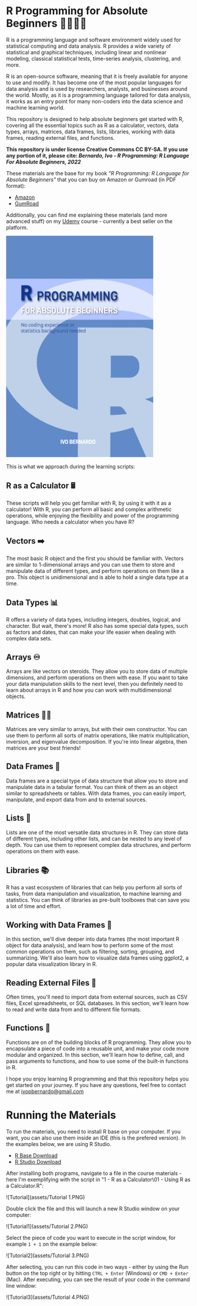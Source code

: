 # R Programming for Absolute Beginners 👨‍🎓👩‍🎓

R is a programming language and software environment widely used for statistical computing and data analysis.  R provides a wide variety of statistical and graphical techniques, including linear and nonlinear modeling, classical statistical tests, time-series analysis, clustering, and more.

R is an open-source software, meaning that it is freely available for anyone to use and modify. It has become one of the most popular languages for data analysis and is used by researchers, analysts, and businesses around the world. Mostly, as it is a programming language tailored for data analysis, it works as an entry point for many non-coders into the data science and machine learning world.

This repository is designed to help absolute beginners get started with R, covering all the essential topics such as R as a calculator, vectors, data types, arrays, matrices, data frames, lists, libraries, working with data frames, reading external files, and functions.

**This repository is under license Creative Commons CC BY-SA. If you use any portion of it, please cite: *Bernardo, Ivo - R Programming: R Language For Absolute Beginners, 2022*** 

These materials are the base for my book *"R Programming: R Language for Absolute Beginners"* that you can buy on Amazon or Gumroad (in PDF format): 

- [Amazon](https://www.amazon.com/Programming-Language-Absolute-Beginners/dp/B0BQ94N9L7)
- [GumRoad](https://ivopbernardo.gumroad.com/l/rlanguagebeginners)

Additionally, you can find me explaining these materials (and more advanced stuff) on my [Udemy](https://www.udemy.com/course/r-for-absolute-beginners/?referralCode=F839A741D06F0200F312) course - currently a best seller on the platform.

<img src="assets/440b1e66804e59bf801b9d37ead168e86cae0339b0853ad67da867825ed59c1b.jfif" width="400" height="600">

This is what we approach during the learning scripts:

## R as a Calculator 🖩
These scripts will help you get familiar with R, by using it with it as a calculator! With R, you can perform all basic and complex arithmetic operations, while enjoying the flexibility and power of the programming language. Who needs a calculator when you have R?

## Vectors ➡️
The most basic R object and the first you should be familiar with. Vectors are similar to 1-dimensional arrays and you can use them to store and manipulate data of different types, and perform operations on them like a pro. This object is unidimensional and is able to hold a single data type at a time.

## Data Types 📊
R offers a variety of data types, including integers, doubles, logical, and character. But wait, there's more! R also has some special data types, such as factors and dates, that can make your life easier when dealing with complex data sets.

## Arrays ♾️
Arrays are like vectors on steroids. They allow you to store data of multiple dimensions, and perform operations on them with ease. If you want to take your data manipulation skills to the next level, then you definitely need to learn about arrays in R and how you can work with multidimensional objects.

## Matrices 👩‍💻
Matrices are very similar to arrays, but with their own constructor. You can use them to perform all sorts of matrix operations, like matrix multiplication, inversion, and eigenvalue decomposition. If you're into linear algebra, then matrices are your best friends!

## Data Frames 📙
Data frames are a special type of data structure that allow you to store and manipulate data in a tabular format. You can think of them as an object similar to spreadsheets or tables. With data frames, you can easily import, manipulate, and export data from and to external sources.

## Lists 📜
Lists are one of the most versatile data structures in R. They can store data of different types, including other lists, and can be nested to any level of depth. You can use them to represent complex data structures, and perform operations on them with ease.

## Libraries 📚
R has a vast ecosystem of libraries that can help you perform all sorts of tasks, from data manipulation and visualization, to machine learning and statistics. You can think of libraries as pre-built toolboxes that can save you a lot of time and effort.

## Working with Data Frames 📙
In this section, we'll dive deeper into data frames (the most important R object for data analysis), and learn how to perform some of the most common operations on them, such as filtering, sorting, grouping, and summarizing. We'll also learn how to visualize data frames using ggplot2, a popular data visualization library in R.

## Reading External Files 📂
Often times, you'll need to import data from external sources, such as CSV files, Excel spreadsheets, or SQL databases. In this section, we'll learn how to read and write data from and to different file formats.

## Functions 🧩
Functions are on of the building blocks of R programming. They allow you to encapsulate a piece of code into a reusable unit, and make your code more modular and organized. In this section, we'll learn how to define, call, and pass arguments to functions, and how to use some of the built-in functions in R.

I hope you enjoy learning R programming and that this repository helps you get started on your journey. If you have any questions, feel free to contact me at ivopbernardo@gmail.com

# Running the Materials

To run the materials, you need to install R base on your computer. If you want, you can also use them inside an IDE (this is the prefered version). In the examples below, we are using R Studio.

- [R Base Download](https://cran.r-project.org/bin/windows/base/)
- [R Studio Download](https://posit.co/download/rstudio-desktop/)

After installing both programs, navigate to a file in the course materials - here I'm exemplifying with the script in "1 - R as a Calculator\01 - Using R as a Calculator.R":

![Tutorial](assets/Tutorial 1.PNG)

Double click the file and this will launch a new R Studio window on your computer:

![Tutorial1](assets/Tutorial 2.PNG)

Select the piece of code you want to execute in the script window, for example `1 + 1` on the example below:

![Tutorial2](assets/Tutorial 3.PNG)

After selecting, you can run this code in two ways - either by using the Run button on the top right or by hitting `CTRL + Enter` (Windows) or `CMD + Enter` (Mac). After executing, you can see the result of your code in the command line window: 

![Tutorial3](assets/Tutorial 4.PNG)



